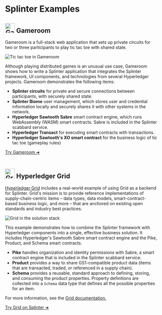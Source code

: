 # Splinter Examples

<!--
  Copyright 2018-2020 Cargill Incorporated
  Licensed under Creative Commons Attribution 4.0 International License
  https://creativecommons.org/licenses/by/4.0/
-->

## <img src="{% link assets/xo.png %}" width="32" height="32" alt="Gameroom logo">&nbsp;Gameroom

Gameroom is a full-stack web application that sets up private circuits for two
or three participants to play tic tac toe with shared state.

<img src="{% link examples/images/gameroom_example.png %}" alt="Tic tac toe in Gameroom">

Although playing distributed games is an unusual use case, Gameroom shows how to
write a Splinter application that integrates the Splinter framework, UI
components, and technologies from several Hyperledger projects. Gameroom
demonstrates the following items:

* **Splinter circuits** for private and secure connections between participants,
  with securely shared state.
* **Splinter Biome** user management, which stores user and credential
  information locally and securely shares it with other systems in the network.
* **Hyperledger Sawtooth Sabre** smart contract engine, which runs WebAssembly
  (WASM) smart contracts. Sabre is included in the Splinter scabbard service.
* **Hyperledger Transact** for executing smart contracts with transactions.
* **Hyperledger Sawtooth's XO smart contract** for the business logic of tic tac
  toe (gameplay rules)

<a href ="/docs/{{ site.data.general.latest_version }}/examples/gameroom/"
type="button" class="btn btn-primary">Try Gameroom ➜</a><br>&nbsp;<br>

## <img src="{% link assets/grid_logo.svg %}" width="32" height="32" alt="Grid logo">&nbsp;Hyperledger&nbsp;Grid

[Hyperledger Grid](https://grid.hyperledger.org/) includes a real-world example
of using Grid as a backend for Splinter. Grid's mission is to provide reference
implementations of supply-chain-centric items – data types, data models,
smart-contract-based business logic, and more – that are anchored on existing
open standards and industry best practices.

<img src="{% link examples/images/grid_stack.png %}" alt="Grid in the solution stack">

This example demonstrates how to combine the Splinter framework with Hyperledger
components into a single, effective business solution. It includes Hyperledger's
Sawtooth Sabre smart contract engine and the Pike, Product, and Schema smart
contracts.

* **Pike** handles organization and identity permissions with Sabre, a smart
  contract engine that is included in the Splinter scabbard service.
* **Product** provides a way to share GS1-compatible product data (items that are
  transacted, traded, or referenced in a supply chain).
* **Schema** provides a reusable, standard approach to defining, storing, and
  consuming the product properties. Property definitions are collected into a
  `Schema` data type that defines all the possible properties for an item.

For more information, see the [Grid
documentation.](https://grid.hyperledger.org/docs/grid/nightly/master/)

<a href ="https://github.com/hyperledger/grid/blob/master/examples/splinter/README.md"
type="button" class="btn btn-primary">Try Grid on Splinter ➜</a><br>&nbsp;<br>
